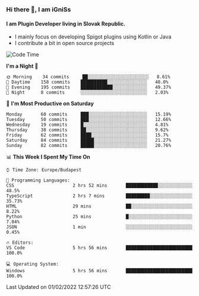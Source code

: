 ### Hi there 👋, I am iGniSs

#### I am Plugin Developer living in Slovak Republic.
- I mainly focus on developing Spigot plugins using Kotlin or Java
- I contribute a bit in open source projects

<!--START_SECTION:waka-->
![Code Time](http://img.shields.io/badge/Code%20Time-774%20hrs%2038%20mins-blue)

**I'm a Night 🦉** 

```text
🌞 Morning    34 commits     ██░░░░░░░░░░░░░░░░░░░░░░░   8.61% 
🌆 Daytime    158 commits    ██████████░░░░░░░░░░░░░░░   40.0% 
🌃 Evening    195 commits    ████████████░░░░░░░░░░░░░   49.37% 
🌙 Night      8 commits      ░░░░░░░░░░░░░░░░░░░░░░░░░   2.03%

```
📅 **I'm Most Productive on Saturday** 

```text
Monday       60 commits     ███░░░░░░░░░░░░░░░░░░░░░░   15.19% 
Tuesday      50 commits     ███░░░░░░░░░░░░░░░░░░░░░░   12.66% 
Wednesday    19 commits     █░░░░░░░░░░░░░░░░░░░░░░░░   4.81% 
Thursday     38 commits     ██░░░░░░░░░░░░░░░░░░░░░░░   9.62% 
Friday       62 commits     ████░░░░░░░░░░░░░░░░░░░░░   15.7% 
Saturday     84 commits     █████░░░░░░░░░░░░░░░░░░░░   21.27% 
Sunday       82 commits     █████░░░░░░░░░░░░░░░░░░░░   20.76%

```


📊 **This Week I Spent My Time On** 

```text
⌚︎ Time Zone: Europe/Budapest

💬 Programming Languages: 
CSS                      2 hrs 52 mins       ████████████░░░░░░░░░░░░░   48.5% 
TypeScript               2 hrs 7 mins        █████████░░░░░░░░░░░░░░░░   35.73% 
HTML                     29 mins             ██░░░░░░░░░░░░░░░░░░░░░░░   8.22% 
Python                   25 mins             █░░░░░░░░░░░░░░░░░░░░░░░░   7.04% 
JSON                     1 min               ░░░░░░░░░░░░░░░░░░░░░░░░░   0.45%

🔥 Editors: 
VS Code                  5 hrs 56 mins       █████████████████████████   100.0%

💻 Operating System: 
Windows                  5 hrs 56 mins       █████████████████████████   100.0%

```


 Last Updated on 01/02/2022 12:57:26 UTC
<!--END_SECTION:waka-->